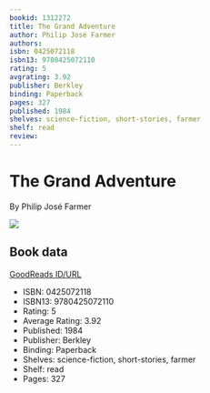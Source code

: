 ```yaml
---
bookid: 1312272
title: The Grand Adventure
author: Philip José Farmer
authors: 
isbn: 0425072118
isbn13: 9780425072110
rating: 5
avgrating: 3.92
publisher: Berkley
binding: Paperback
pages: 327
published: 1984
shelves: science-fiction, short-stories, farmer
shelf: read
review: 
---
```


# The Grand Adventure

By Philip José Farmer

![](https://i.gr-assets.com/images/S/compressed.photo.goodreads.com/books/1245362385l/1312272.jpg)

## Book data

[GoodReads ID/URL](https://www.goodreads.com/book/show/1312272)

- ISBN: 0425072118
- ISBN13: 9780425072110
- Rating: 5
- Average Rating: 3.92
- Published: 1984
- Publisher: Berkley
- Binding: Paperback
- Shelves: science-fiction, short-stories, farmer
- Shelf: read
- Pages: 327

